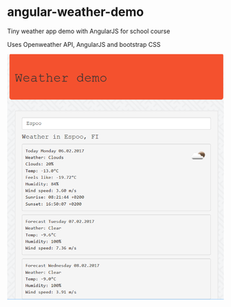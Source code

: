# angular-weather-demo
Tiny weather app demo with AngularJS for school course

Uses Openweather API, AngularJS and bootstrap CSS

![WeatherDemo](https://github.com/aryokkynen/angular-weather-demo/blob/master/img/screencap.png?raw "Weather Demo")
